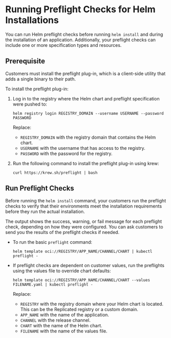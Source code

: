 # Running Preflight Checks for Helm Installations

You can run Helm preflight checks before running `helm install` and during the installation of an application. Additionally, your preflight checks can include one or more specification types and resources.

## Prerequisite

Customers must install the preflight plug-in, which is a client-side utility that adds a single binary to their path.

To install the preflight plug-in:

1. Log in to the registry where the Helm chart and preflight specification were pushed to:

    ```
    helm registry login REGISTRY_DOMAIN --username USERNAME --password PASSWORD
    ```

    Replace:

    - `REGISTRY_DOMAIN` with the registry domain that contains the Helm chart.
    - `USERNAME` with the username that has access to the registry.
    - `PASSWORD` with the password for the registry.

1. Run the following command to install the preflight plug-in using krew:
    ```
    curl https://krew.sh/preflight | bash
    ```

## Run Preflight Checks

Before running the `helm install` command, your customers run the preflight checks to verify that their environments meet the installation requirements before they run the actual installation. 

The output shows the success, warning, or fail message for each preflight check, depending on how they were configured. You can ask customers to send you the results of the preflight checks if needed.

- To run the basic `preflight` command:

    ```
    helm template oci://REGISTRY/APP_NAME/CHANNEL/CHART | kubectl preflight -
    ```

- If preflight checks are dependent on customer values, run the preflights using the values file to override chart defaults:

    ```
    helm template oci://REGISTRY/APP_NAME/CHANNEL/CHART --values FILENAME.yaml | kubectl preflight -
    ```

    Replace:

    - `REGISTRY` with the registry domain where your Helm chart is located. This can be the Replicated registry or a custom domain.
    - `APP_NAME` with the name of the application.
    - `CHANNEL` with the release channel.
    - `CHART` with the name of the Helm chart.
    - `FILENAME` with the name of the values file.
